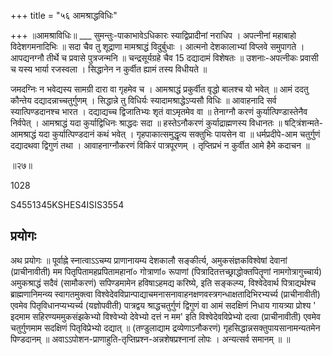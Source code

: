 +++
title = "५६ आमश्राद्धविधिः"

+++
॥आमश्राविधिः॥ ___ सुमन्तुः-पाकाभावेऽधिकारः स्याद्विप्रादीनां नराधिप । अपत्नीनां महाबाहो विदेशगमनादिभिः ॥ सदा चैव तु शूद्राणा मामश्राद्धं विदुर्बुधाः । आत्मनो देशकालाभ्यां विप्लवे समुपागते । आपद्यनग्नौ तीर्थे च प्रवासे पुत्रजन्मनि ॥ चन्द्रसूर्यग्रहे चैव 15 दद्यादामं विशेषतः ॥ उशनाः-अपत्नीकः प्रवासी च यस्य भार्या रजस्वला । सिद्धानेन न कुर्वीत ह्यामं तस्य विधीयते ॥

जमदग्निः न भवेद्यस्य सामग्री दारा वा गृहमेव च । आमश्राद्धं प्रकुर्वीत वृद्धो बालश्च यो भवेत् ॥ आमं ददतु कौन्तेय दद्यादन्नाच्चतुर्गुणम् । सिद्धान्ने तु विधिर्यः स्यादामश्राद्धेऽप्यसौ विधिः ॥ आवाहनादि सर्व स्यात्पिण्डदानश्च भारत । दद्याद्यच्च द्विजातिभ्यः शृतं वाऽमृतमेव वा ॥ तेनाग्नौ करणं कुर्यात्पिण्डास्तेनैव निर्वपेत् । आमश्राद्धं यदा कुर्याद्विधिनः श्राद्धदः सदा ॥ हस्तेऽनौकरणं कुर्याद्राह्मणस्य विधानतः ॥ षट्त्रिंशन्मते-आमश्राद्धं यदा कुर्यात्पिण्डदानं कथं भवेत् । गृहपाकात्समुद्धृत्य सक्तुभिः पायसेन वा ॥ धर्मप्रदीपे-आम चतुर्गुणं दद्यादथवा द्विगुणं तथा । आवाहनाग्नौकरणं विकिरं पात्रपूरणम् । तृप्तिप्रभं न कुर्वीत आमे हैमे कदाचन ॥

॥२७॥

1028

S4551345KSHES4ISIS3554
## प्रयोगः
अथ प्रयोगः ॥ पूर्वाह्ने स्नात्वाऽऽचम्य प्राणानायम्य देशकालौ सङ्कीर्त्य, अमुकसंज्ञकविश्वेषां देवानां (प्राचीनावीती) मम पितृपितामहप्रपितामहानां० गोत्राणां० रूपाणां (पित्रादितत्तच्छ्राद्धोक्तपितॄणां नामगोत्रागुच्चार्य) अमुकश्राद्धं सदैवं (सामौकरणं) सपिण्डमामेन हविषाऽहमद्य करिष्ये, इति सङ्कल्प्य, विश्वेदेवार्थ पित्राद्यर्थश्च ब्राह्मणानिमन्व्य स्वागतमुक्त्वा विश्वेदेवविप्रान्पाद्याचमनासनावाहनक्षणवस्त्रगन्धाक्षतादिभिरभ्यर्च्य (प्राचीनावीती) एवमेव पितृविधानप्यभ्यर्च्य (यज्ञोपवीती) पात्रद्वय श्राद्धचतुर्गुणं द्विगुणं वा आमं सदक्षिणं निधाय गायत्र्या प्रोश्य ' इदमाम सहिरण्यममुकसंझकेभ्यो विश्वेभ्यो देवेभ्यो दत्तं न मम' इति विश्वेदेवविप्रेभ्यो दत्वा (प्राचीनावीती) एवमेव चतुर्गुणमाम सदक्षिणं पितृविप्रेभ्यो दद्यात् ॥ (तण्डुलाद्याम द्रव्येणाऽनौकरणं) गृहसिद्धान्नसक्तुपायसानामन्यतमेन पिण्डदानम् ॥ अवाऽऽपोशन-प्राणाहुति-तृप्तिप्रश्न-अन्नशेषप्रश्नानां लोपः । अन्यत्सर्व समानम् ॥ ॥